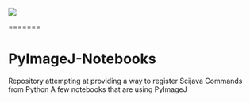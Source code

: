 [![](https://github.com/BIOP/pyimagej-scijava-command/actions/workflows/build-main.yml/badge.svg)](https://github.com/BIOP/pyimagej-scijava-command/actions/workflows/build-main.yml)

=======
# PyImageJ-Notebooks
Repository attempting at providing a way to register Scijava Commands from Python
A few notebooks that are using PyImageJ
